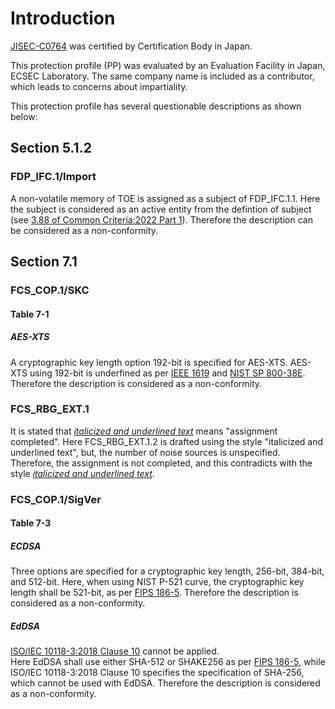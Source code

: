# Introduction
[JISEC-C0764](https://commoncriteriaportal.org/nfs/ccpfiles/files/ppfiles/c0764_epp.pdf) was certified by Certification Body in Japan.

This protection profile (PP) was evaluated by an Evaluation Facility in Japan, ECSEC Laboratory.
The same company name is included as a contributor, which leads to concerns about impartiality.

This protection profile has several questionable descriptions as shown below:

## Section 5.1.2
### FDP_IFC.1/Import
A non-volatile memory of TOE is assigned as a subject of FDP_IFC.1.1.
Here the subject is considered as an active entity from the defintion of subject (see [3.88 of Common Criteria:2022 Part 1](https://commoncriteriaportal.org/files/ccfiles/CC2022PART1R1.pdf#page=25)).
Therefore the description can be considered as a non-conformity.

## Section 7.1
### FCS_COP.1/SKC
#### Table 7-1
##### AES-XTS
A cryptographic key length option 192-bit is specified for AES-XTS.
AES-XTS using 192-bit is underfined as per [IEEE 1619](https://ieeexplore.ieee.org/document/8637988) and [NIST SP 800-38E](https://nvlpubs.nist.gov/nistpubs/Legacy/SP/nistspecialpublication800-38e.pdf).
Therefore the description is considered as a non-conformity.

### FCS_RBG_EXT.1
It is stated that *<ins>italicized and underlined text</ins>* means "assignment completed".
Here FCS_RBG_EXT.1.2 is drafted using the style "italicized and underlined text", but, the number of noise sources is unspecified.
Therefore, the assignment is not completed, and this contradicts with the style *<ins>italicized and underlined text</ins>*.

### FCS_COP.1/SigVer 
#### Table 7-3
##### ECDSA
Three options are specified for a cryptographic key length, 256-bit, 384-bit, and 512-bit.
Here, when using NIST P-521 curve, the cryptographic key length shall be 521-bit, as per [FIPS 186-5](https://nvlpubs.nist.gov/nistpubs/FIPS/NIST.FIPS.186-5.pdf#page=24).
Therefore the description is considered as a non-conformity.

##### EdDSA
[ISO/IEC 10118-3:2018 Clause 10](https://www.iso.org/obp/ui#iso:std:iso-iec:10118:-3:ed-4:v1:en) cannot be applied.  
Here EdDSA shall use either SHA-512 or SHAKE256 as per [FIPS 186-5](https://nvlpubs.nist.gov/nistpubs/FIPS/NIST.FIPS.186-5.pdf#page=28), while ISO/IEC 10118-3:2018 Clause 10 specifies the specification of SHA-256, which cannot be used with EdDSA.
Therefore the description is considered as a non-conformity.
